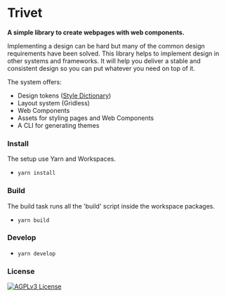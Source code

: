 # Trivet

**A simple library to create webpages with web components.**

Implementing a design can be hard but many of the common design requirements have been solved. This library helps to implement design in other systems and frameworks. It will help you deliver a stable and consistent design so you can put whatever you need on top of it.

The system offers:

-   Design tokens ([Style Dictionary](https://amzn.github.io/style-dictionary/#/))
-   Layout system (Gridless)
-   Web Components
-   Assets for styling pages and Web Components
-   A CLI for generating themes

### Install

The setup use Yarn and Workspaces.

-   `yarn install`

### Build

The build task runs all the 'build' script inside the workspace packages.

-   `yarn build`

### Develop

-   `yarn develop`

### License

[![AGPLv3 License](https://img.shields.io/badge/License-AGPL%20v3-yellow.svg)](https://opensource.org/licenses/)
